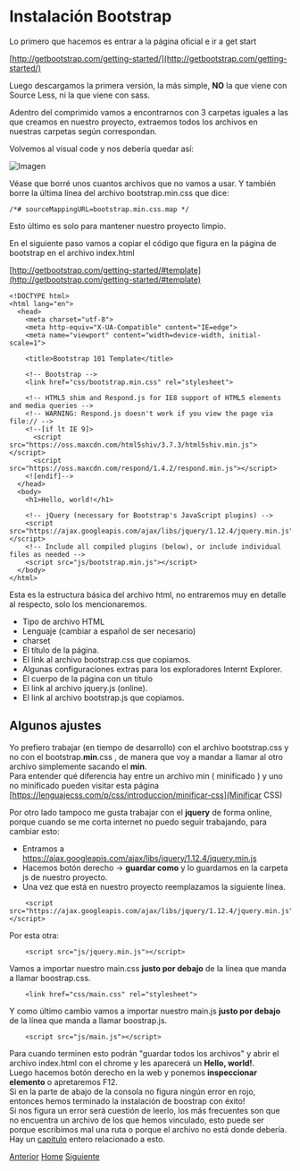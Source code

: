# Instalación Bootstrap

Lo primero que hacemos es entrar a la página oficial e ir a get start

[http://getbootstrap.com/getting-started/](http://getbootstrap.com/getting-started/)

Luego descargamos la primera versión, la más simple, **NO** la que viene con Source Less, ni la que viene con sass.

Adentro del comprimido vamos a encontrarnos con 3 carpetas iguales a las que creamos en nuestro proyecto, extraemos todos los archivos en nuestras carpetas según correspondan.

Volvemos al visual code y nos debería quedar así:

![Imagen](https://fgarciajulia.github.io/mi_primera_pagina/img/estructura2.jpg)

Véase que borré unos cuantos archivos que no vamos a usar. Y también borre la última línea del archivo bootstrap.min.css que dice:

```
/*# sourceMappingURL=bootstrap.min.css.map */
```
Esto último es solo para mantener nuestro proyecto limpio.


En el siguiente paso vamos a copiar el código que figura en la página de bootstrap en el archivo index.html

[http://getbootstrap.com/getting-started/#template](http://getbootstrap.com/getting-started/#template)

```
<!DOCTYPE html>
<html lang="en">
  <head>
    <meta charset="utf-8">
    <meta http-equiv="X-UA-Compatible" content="IE=edge">
    <meta name="viewport" content="width=device-width, initial-scale=1">
    
    <title>Bootstrap 101 Template</title>

    <!-- Bootstrap -->
    <link href="css/bootstrap.min.css" rel="stylesheet">

    <!-- HTML5 shim and Respond.js for IE8 support of HTML5 elements and media queries -->
    <!-- WARNING: Respond.js doesn't work if you view the page via file:// -->
    <!--[if lt IE 9]>
      <script src="https://oss.maxcdn.com/html5shiv/3.7.3/html5shiv.min.js"></script>
      <script src="https://oss.maxcdn.com/respond/1.4.2/respond.min.js"></script>
    <![endif]-->
  </head>
  <body>
    <h1>Hello, world!</h1>

    <!-- jQuery (necessary for Bootstrap's JavaScript plugins) -->
    <script src="https://ajax.googleapis.com/ajax/libs/jquery/1.12.4/jquery.min.js"></script>
    <!-- Include all compiled plugins (below), or include individual files as needed -->
    <script src="js/bootstrap.min.js"></script>
  </body>
</html>
```

Esta es la estructura básica del archivo html, no entraremos muy en detalle al respecto, solo los mencionaremos.

- Tipo de archivo HTML
- Lenguaje (cambiar a español de ser necesario) 
- charset
- El título de la página.
- El link al archivo bootstrap.css que copiamos.
- Algunas configuraciones extras para los exploradores Internt Explorer.
- El cuerpo de la página con un titulo
- El link al archivo jquery.js (online).
- El link al archivo bootstrap.js que copiamos.

## Algunos ajustes

Yo prefiero trabajar (en tiempo de desarrollo) con el archivo bootstrap.css y no con el bootstrap.**min**.css , de manera que voy a mandar a llamar al otro archivo simplemente sacando el **min**.<br />
Para entender qué diferencia hay entre un archivo min ( minificado ) y uno no minificado pueden visitar esta página [https://lenguajecss.com/p/css/introduccion/minificar-css](Minificar CSS)

Por otro lado tampoco me gusta trabajar con el **jquery** de forma online, porque cuando se me corta internet no puedo seguir trabajando, para cambiar esto:
- Entramos a https://ajax.googleapis.com/ajax/libs/jquery/1.12.4/jquery.min.js
- Hacemos botón derecho -> **guardar como** y lo guardamos en la carpeta js de nuestro proyecto.
- Una vez que está en nuestro proyecto reemplazamos la siguiente línea.

```
    <script src="https://ajax.googleapis.com/ajax/libs/jquery/1.12.4/jquery.min.js"></script>
```

Por esta otra:

```
    <script src="js/jquery.min.js"></script>
```

Vamos a importar nuestro main.css **justo por debajo** de la línea que manda a llamar boostrap.css.

```
    <link href="css/main.css" rel="stylesheet">
```

Y como último cambio vamos a importar nuestro main.js **justo por debajo** de la línea que manda a llamar boostrap.js.

```
    <script src="js/main.js"></script>
```

Para cuando terminen esto podrán "guardar todos los archivos" y abrir el archivo index.html con el chrome y les aparecerá un **Hello, world!**.<br />
Luego hacemos botón derecho en la web y ponemos **inspeccionar elemento** o apretaremos F12.<br />
Si en la parte de abajo de la consola no figura ningún error en rojo, entonces hemos terminado la instalación de boostrap con éxito!<br />
Si nos figura un error será cuestión de leerlo, los más frecuentes son que no encuentra un archivo de los que hemos vinculado, esto puede ser porque escribimos mal una ruta o porque el archivo no está donde debería.
Hay un [capitulo](https://fgarciajulia.github.io/mi_primera_pagina/inspeccionar-elemento) entero relacionado a esto.

<div class="Grid">
    <a href="https://fgarciajulia.github.io/mi_primera_pagina/estructura-archivos" class="my-btn anterior">Anterior</a>
    <a href="https://fgarciajulia.github.io/mi_primera_pagina" class="my-btn home">Home</a>
    <a href="https://fgarciajulia.github.io/mi_primera_pagina/acerca-bootstrap" class="my-btn siguiente">Siguiente</a>
</div>